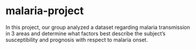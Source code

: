 # malaria-project

In this project, our group analyzed a dataset regarding malaria transmission in 3 areas and determine what factors best describe the subject’s susceptibility and prognosis with respect to malaria onset.
